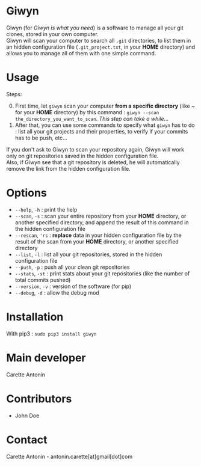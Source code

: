 # Giwyn

Giwyn (for *Giwyn is what you need*) is a software to manage all your git clones, stored in your own computer.  
Giwyn will scan your computer to search all ```.git``` directories, to list them in an hidden configuration file (```.git_project.txt```, in your **HOME** directory) and allows you to manage all of them with one simple command.

# Usage

Steps:

0.  First time, let ```giwyn``` scan your computer **from a specific directory** (like *~* for your **HOME** directory) by this command : ```giwyn --scan the_directory_you_want_to_scan```.  *This step can take a while...*  
1.  After that, you can use some commands to specify what ```giwyn``` has to do : list all your git projects and their properties, to verify if your commits has to be push, etc...  

If you don't ask to Giwyn to scan your repository again, Giwyn will work only on git repositories saved in the hidden configuration file.  
Also, if Giwyn see that a git repository is deleted, he will automatically remove the link from the hidden configuration file.

# Options

* ```--help```, ```-h``` : print the help
* ```--scan```, ```-s``` : scan your entire repository from your **HOME** directory, or another specified directory, and append the result of this command in the hidden configuration file
* ```--rescan```, ```'rs``` : **replace** data in your hidden configuration file by the result of the scan from your **HOME** directory, or another specified directory
* ```--list```, ```-l``` : list all your git repositories, stored in the hidden configuration file
* ```--push```, ```-p``` : push all your clean git repositories
* ```--stats```, ```-st``` : print stats about your git repositories (like the number of total commits pushed)
* ```--version```, ```-v``` : version of the software (for pip)
* ```--debug```, ```-d``` : allow the debug mod

# Installation

With pip3 : ```sudo pip3 install giwyn```

# Main developer

Carette Antonin

# Contributors

* John Doe

# Contact

Carette Antonin - antonin.carette[at]gmail[dot]com
